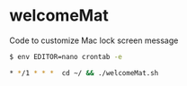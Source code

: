 # welcomeMat
Code to customize Mac lock screen message

```sh
$ env EDITOR=nano crontab -e

* */1 * * *  cd ~/ && ./welcomeMat.sh
```

